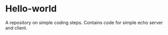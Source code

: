# Hello-world
A repository on simple coding steps. Contains code for simple echo server and client.
